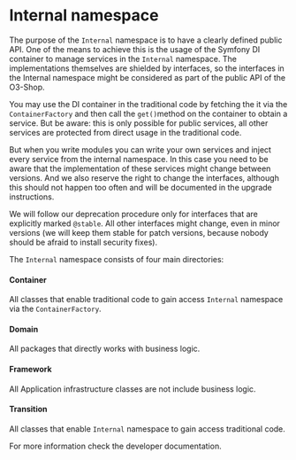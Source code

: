 Internal namespace
===================

The purpose of the `Internal` namespace is to have a clearly defined public API. 
One of the means to achieve this is the usage of the Symfony DI container to manage 
services in the `Internal` namespace. The implementations themselves are shielded 
by interfaces, so the interfaces in the Internal namespace might be considered as 
part of the public API of the O3-Shop.

You may use the DI container in the traditional code by fetching the it via the 
`ContainerFactory` and then call the `get()`method on the container to obtain a 
service. But be aware: this is only possible for public services, all other 
services are protected from direct usage in the traditional code.

But when you write modules you can write your own services and inject every service 
from the internal namespace. In this case you need to be aware that the 
implementation of these services might change between versions. And we also reserve 
the right to change the interfaces, although this should not happen too often and 
will be documented in the upgrade instructions.

We will follow our deprecation procedure only for interfaces that are explicitly 
marked `@stable`. All other interfaces might change, even in minor versions 
(we will keep them stable for patch versions, because nobody should be afraid to 
install security fixes).

The `Internal`  namespace consists of four main directories:

#### Container

All classes that enable traditional code to gain access `Internal` namespace via the `ContainerFactory`.        

#### Domain

All packages that directly works with business logic.

#### Framework

All Application infrastructure classes are not include business logic.

#### Transition

All classes that enable `Internal` namespace to gain access traditional code.

For more information check the developer documentation.

